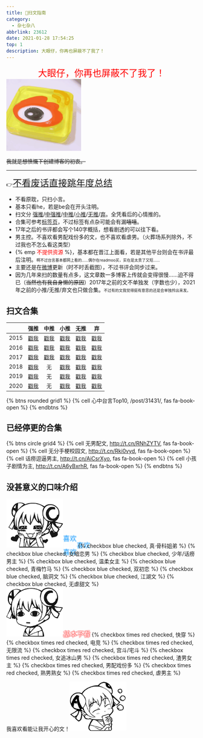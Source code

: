 ```yaml
---
title: 📖扫文指南
category:
  - 杂七杂八
abbrlink: 23612
date: 2021-01-28 17:54:25
top: 1
description: 大眼仔，你再也屏蔽不了我了！
---
```

<meta name="referrer" content="no-referrer" />

<center><font face="华文行楷" color=red size=5>大眼仔，你再也屏蔽不了我了！</font></center>
<img src= "/bq/IMG_5259.GIF" style="zoom:40%">

~~我就是想愤慨下创建博客的初衷。~~

<!-- more -->
---

👉[<font size=5>不看废话直接跳年度总结</font>](/post/23612/#扫文合集)

- 不看原耽，只扫小言。
- 基本只看he，若是be会在开头注明。
- 扫文分 [强推](/categories/%E6%89%AB%E6%96%87/%E2%85%A0%E5%BC%BA%E6%8E%A8/)/[中强推](/categories/%E6%89%AB%E6%96%87/%E2%85%A1%E4%B8%AD%E5%BC%BA%E6%8E%A8/)/[中推](/categories/%E6%89%AB%E6%96%87/%E2%85%A2%E4%B8%AD%E6%8E%A8/)/[小推](/categories/%E6%89%AB%E6%96%87/%E2%85%A3%E5%B0%8F%E6%8E%A8/)/[无推](/categories/%E6%89%AB%E6%96%87/%E2%85%A4%E6%97%A0%E6%8E%A8/)/[弃](/categories/扫文/Ⅵ弃/)。全凭看后的心情推的。
- 合集可参考[标签页](/tags)，不过标签有点杂可能会有漏~~嘻嘻~~。
- 17年之后的书评都会写个140字概括，想看剧透的可以往下看。
- 男主控。不喜欢看男配戏份多的文，也不喜欢看虐男。（火葬场系列除外，不过我也不怎么看这类型）
- {% emp <font color=red>不提供资源</font> %}，基本都在晋江上面看，若是其他平台则会在书评最后注明。<font size=1>啊不过台言基本都网上看的……偶尔在readmoo买，实在是太贵了又短……</font>
- 主要还是在[微博](https://weibo.com/u/5634709251)更新（时不时丢截图），不过书评会同步过来。
- 因为几年来扫的数量有点多，这文章数一多博客上传就会变得很慢……迫不得已（~~当然也有我自身懒的原因~~）2017年之前的文不单独发（字数也少），2021年之前的小推/无推/弃文也只做合集。<font size=1>不过有的文我觉得挺有意思的还是会单独拎出来发。</font>

## 扫文合集

|   | 强推 | 中推 | 小推 | 无推 | 弃 | 
| :------: | :------: | :------: | :------: | :------: | :------: |
| 2015 | [戳我](/post/61621/) | [戳我](/post/20903/) | [戳我](/post/21200/) | [戳我](/post/25806/) | [戳我](/post/12332/) |
| 2016 | [戳我](/post/61574/) | [戳我](/post/21875/) | [戳我](/post/15769/) | [戳我](/post/39193/) | [戳我](/post/59716/) |
| 2017 | [戳我](/post/21894/) | [戳我](/post/59870/) | [戳我](/post/50075/) | [戳我](/post/46/) | [戳我](/post/60808/) |
| 2018 | [戳我](/post/12393/) | 无 | [戳我](/post/65534/) | [戳我](/post/5498/) | [戳我](/post/63711/) |
| 2019 | [戳我](/post/61561/) | 无 | [戳我](/post/60074/) | [戳我](/post/59719/) | [戳我](/post/1250/) |
| 2020 | [戳我](/post/58784/) | 无 | [戳我](/post/44376/) | [戳我](/post/18396/) | [戳我](/post/43641/) |

{% btns rounded grid1 %}
{% cell 心中台言Top10, /post/31431/, fas fa-book-open %}
{% endbtns %}

## 已经停更的合集
{% btns circle grid4 %}
{% cell 无男配文, http://t.cn/RNhZYTV, fas fa-book-open %}
{% cell 无分手梗校园文, http://t.cn/Rki0vyd, fas fa-book-open %}
{% cell 话痨逗逼男主, http://t.cn/AiCsrXyo, fas fa-book-open %}
{% cell 小孩子剧情为主, http://t.cn/A6yBxrhR, fas fa-book-open %}
{% endbtns %}

## 没甚意义的口味介绍

<img src="/ac/37.png" id="ac"><font size=4 color=white><span style="text-shadow:0em -1em 2px #0092ff, 2em 0em 2px #0092ff, 0em 1em 2px #0092ff;;">喜欢</span></font>
{% checkbox blue checked, 真·骨科姐弟 %}
{% checkbox blue checked, 女暗恋男 %}
{% checkbox blue checked, 少年/话痨男主 %}
{% checkbox blue checked, 温柔女主 %}
{% checkbox blue checked, 青梅竹马 %}
{% checkbox blue checked, 双初恋 %}
{% checkbox blue checked, 脑洞文 %}
{% checkbox blue checked, 江湖文 %}
{% checkbox blue checked, 无虐甜文 %}
<br/>
<img src="/ac/05.png" id="ac"><font size=4 color=white><span style="text-shadow:-1px 1px 2px #ff4949, 0em 0em 2px #ff4949, 2px -1px 2px #ff4949;">基本不看</span></font>
{% checkbox times red checked, 快穿 %}
{% checkbox times red checked, 电竞 %}
{% checkbox times red checked, 无限流 %}
{% checkbox times red checked, 宫斗/宅斗 %}
{% checkbox times red checked, 女追冰山男 %}
{% checkbox times red checked, 渣男女主 %}
{% checkbox times red checked, 男配戏份多 %}
{% checkbox times red checked, 熟男熟女 %}
{% checkbox times red checked, 虐男主 %}

我喜欢看能让我开心的文！<img src="/ac/1012.jpg" id="bq">